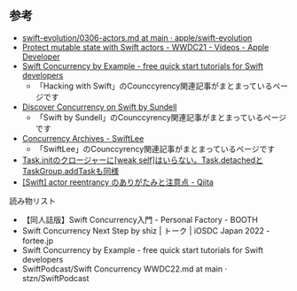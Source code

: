 

## 参考

* [swift-evolution/0306-actors.md at main · apple/swift-evolution](https://github.com/apple/swift-evolution/blob/main/proposals/0306-actors.md)
* [Protect mutable state with Swift actors - WWDC21 - Videos - Apple Developer](https://developer.apple.com/videos/play/wwdc2021/10133/)
* [Swift Concurrency by Example - free quick start tutorials for Swift developers](https://www.hackingwithswift.com/quick-start/concurrency)
  * 「Hacking with Swift」のCounccyrency関連記事がまとまっているページです
* [Discover Concurrency on Swift by Sundell](https://www.swiftbysundell.com/discover/concurrency/)
  * 「Swift by Sundell」のCounccyrency関連記事がまとまっているページです
* [Concurrency Archives - SwiftLee](https://www.avanderlee.com/category/concurrency/?utm_campaign=coschedule&utm_source=twitter&utm_medium=twannl)
  * 「SwiftLee」のCounccyrency関連記事がまとまっているページです
* [Task.initのクロージャーに[weak self]はいらない。Task.detachedとTaskGroup.addTaskも同様](https://blog.personal-factory.com/2022/08/06/not-require-weak-self-in-task-init/)
* [[Swift] actor reentrancy のありがたみと注意点 - Qiita](https://qiita.com/maiyama18/items/c815f13f17d8e4095f68)


読み物リスト

* 【同人誌版】Swift Concurrency入門 - Personal Factory - BOOTH
* Swift Concurrency Next Step by shiz | トーク | iOSDC Japan 2022 - fortee.jp
* Swift Concurrency by Example - free quick start tutorials for Swift developers
* SwiftPodcast/Swift Concurrency WWDC22.md at main · stzn/SwiftPodcast
